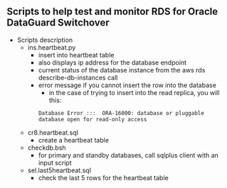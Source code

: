 ## Scripts to help test and monitor RDS for Oracle DataGuard Switchover

- Scripts description
  - ins.heartbeat.py
    - insert into heartbeat table
    - also displays ip address for the database endpoint
    - current status of the database instance from the aws rds describe-db-instances call
    - error message if you cannot insert the row into the database
      - in the case of trying to insert into the read replica, you will this:
      ```
      Database Error :::  ORA-16000: database or pluggable database open for read-only access
      ```
  - cr8.heartbeat.sql 
    - create a heartbeat table 
  - checkdb.bsh
    - for primary and standby databases, call sqlplus client with an input script
  - sel.last5heartbeat.sql
    - check the last 5 rows for the heartbeat table
